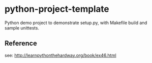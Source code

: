python-project-template
=============

Python demo project to demonstrate setup.py, with Makefile build and
sample unittests.

## Reference
see: http://learnpythonthehardway.org/book/ex46.html
